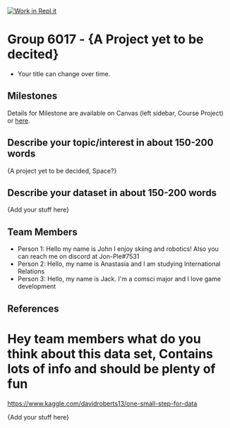 [![Work in Repl.it](https://classroom.github.com/assets/work-in-replit-14baed9a392b3a25080506f3b7b6d57f295ec2978f6f33ec97e36a161684cbe9.svg)](https://classroom.github.com/online_ide?assignment_repo_id=311598&assignment_repo_type=GroupAssignmentRepo)
# Group 6017 - {A Project yet to be decited}

- Your title can change over time.

## Milestones

Details for Milestone are available on Canvas (left sidebar, Course Project) or [here](https://firas.moosvi.com/courses/data301/project/milestone01.html).

## Describe your topic/interest in about 150-200 words

{A project yet to be decided, Space?}

## Describe your dataset in about 150-200 words

{Add your stuff here}

## Team Members

- Person 1: Hello my name is John I enjoy skiing and robotics! Also you can reach me on discord at Jon-Ple#7531
- Person 2: Hello, my name is Anastasia and I am studying International Relations
- Person 3: Hello, my name is Jack. I'm a comsci major and I love game development

## References

# Hey team members what do you think about this data set, Contains lots of info and should be plenty of fun
https://www.kaggle.com/davidroberts13/one-small-step-for-data


{Add your stuff here}
